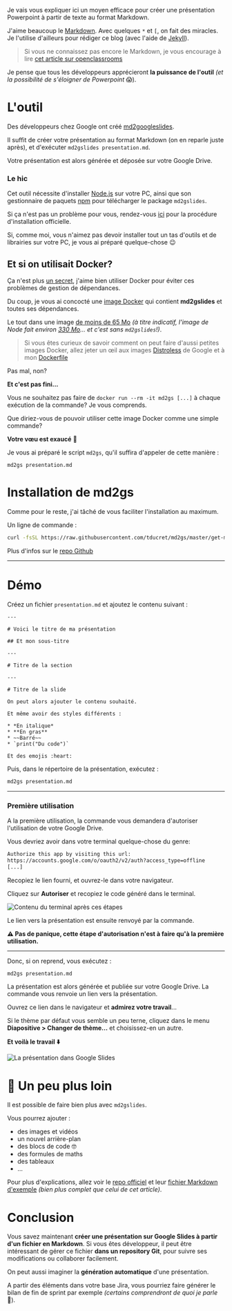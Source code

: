 <!-- title: Créer un Powerpoint en Markdown -->

Je vais vous expliquer ici un moyen efficace pour créer une présentation Powerpoint à partir de texte au format Markdown.

J'aime beaucoup le [Markdown](https://fr.wikipedia.org/wiki/Markdown). Avec quelques `*` et `[`, on fait des miracles.
Je l'utilise d'ailleurs pour rédiger ce blog (avec l'aide de [Jekyll](https://jekyllrb.com/)).

> Si vous ne connaissez pas encore le Markdown, je vous encourage à lire [cet article sur openclassrooms](https://openclassrooms.com/fr/courses/1304236-redigez-en-markdown)

Je pense que tous les développeurs apprécieront **la puissance de l'outil** *(et la possibilité de s'éloigner de Powerpoint* 😱).

# L'outil

Des développeurs chez Google ont créé [md2googleslides](https://github.com/gsuitedevs/md2googleslides).

Il suffit de créer votre présentation au format Markdown (on en reparle juste après), et d'exécuter `md2gslides presentation.md`.

Votre présentation est alors générée et déposée sur votre Google Drive.

### Le hic

Cet outil nécessite d'installer [Node.js](https://nodejs.org) sur votre PC, ainsi que son gestionnaire de paquets [npm](https://www.npmjs.com/) pour télécharger le package `md2gslides`.

Si ça n'est pas un problème pour vous, rendez-vous [ici](https://github.com/gsuitedevs/md2googleslides#installation-and-usage) pour la procédure d'installation officielle.

Si, comme moi, vous n'aimez pas devoir installer tout un tas d'outils et de librairies sur votre PC, je vous ai préparé quelque-chose 😉

## Et si on utilisait Docker?

Ça n'est plus [un secret](/docker/2018/07/04/distribuez-vos-commandes-dans-des-conteneurs-docker.html), j'aime bien utiliser Docker pour éviter ces problèmes de gestion de dépendances.

Du coup, je vous ai concocté une [image Docker](https://hub.docker.com/r/thibdct/md2gs) qui contient **md2gslides** et toutes ses dépendances.

Le tout dans une image [de moins de 65 Mo](https://microbadger.com/images/thibdct/md2gs) *(à titre indicatif, l'image de Node fait environ [330 Mo](https://microbadger.com/images/node)... et c'est sans `md2gslides`!)*.

> Si vous êtes curieux de savoir comment on peut faire d'aussi petites images Docker, allez jeter un œil aux images [Distroless](https://github.com/GoogleContainerTools/distroless) de Google et à mon [Dockerfile](https://github.com/tducret/md2gs/blob/master/Dockerfile)

Pas mal, non?

**Et c'est pas fini...**

Vous ne souhaitez pas faire de `docker run --rm -it md2gs [...]` à chaque exécution de la commande? Je vous comprends.

Que diriez-vous de pouvoir utiliser cette image Docker comme une simple commande?

**Votre vœu est exaucé** 🎁

Je vous ai préparé le script `md2gs`, qu'il suffira d'appeler de cette manière :

`md2gs presentation.md`

# Installation de md2gs

Comme pour le reste, j'ai tâché de vous faciliter l'installation au maximum.

Un ligne de commande :

```bash
curl -fsSL https://raw.githubusercontent.com/tducret/md2gs/master/get-md2gs.sh | sh
```

Plus d'infos sur le [repo Github](https://github.com/tducret/md2gs#md2gs)

---

# Démo

Créez un fichier `presentation.md` et ajoutez le contenu suivant :

```
---

# Voici le titre de ma présentation

## Et mon sous-titre

---

# Titre de la section

---

# Titre de la slide

On peut alors ajouter le contenu souhaité.

Et même avoir des styles différents :

* *En italique*
* **En gras**
* ~~Barré~~
* `print("Du code")`

Et des emojis :heart:
```

Puis, dans le répertoire de la présentation, exécutez :

```bash
md2gs presentation.md
```

---

### Première utilisation

A la première utilisation, la commande vous demandera d'autoriser l'utilisation de votre Google Drive.

Vous devriez avoir dans votre terminal quelque-chose du genre:


```bash
Authorize this app by visiting this url:
https://accounts.google.com/o/oauth2/v2/auth?access_type=offline
[...]
```

Recopiez le lien fourni, et ouvrez-le dans votre navigateur.

Cliquez sur **Autoriser** et recopiez le code généré dans le terminal.

![Contenu du terminal après ces étapes](../images/20190512/terminal.png)

Le lien vers la présentation est ensuite renvoyé par la commande.

**⚠️ Pas de panique, cette étape d'autorisation n'est à faire qu'à la première utilisation.**

---

Donc, si on reprend, vous exécutez :

```bash
md2gs presentation.md
```

La présentation est alors générée et publiée sur votre Google Drive. La commande vous renvoie un lien vers la présentation.

Ouvrez ce lien dans le navigateur et **admirez votre travail**...

Si le thème par défaut vous semble un peu terne, cliquez dans le menu **Diapositive > Changer de thème...** et choisissez-en un autre.

**Et voilà le travail ⬇️**

![La présentation dans Google Slides](../images/20190512/gslides.png)

# 🚀 Un peu plus loin

Il est possible de faire bien plus avec `md2gslides`.

Vous pourrez ajouter :

- des images et vidéos
- un nouvel arrière-plan
- des blocs de code 🤓
- des formules de maths
- des tableaux
- ...

Pour plus d'explications, allez voir le [repo officiel](https://github.com/gsuitedevs/md2googleslides) et leur [fichier Markdown d'exemple](https://raw.githubusercontent.com/gsuitedevs/md2googleslides/master/examples/example.md) *(bien plus complet que celui de cet article)*.

# Conclusion

Vous savez maintenant **créer une présentation sur Google Slides à partir d'un fichier en Markdown**. Si vous êtes développeur, il peut être intéressant de gérer ce fichier **dans un repository Git**, pour suivre ses modifications ou collaborer facilement.

On peut aussi imaginer la **génération automatique** d'une présentation.

A partir des éléments dans votre base Jira, vous pourriez faire générer le bilan de fin de sprint par exemple *(certains comprendront de quoi je parle* 🤡).